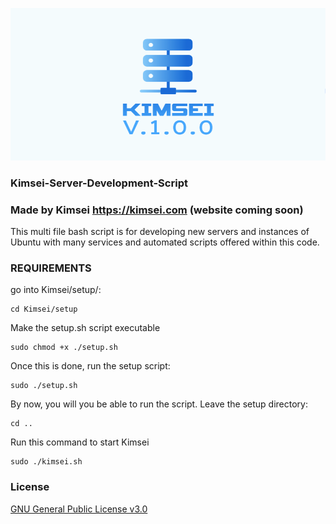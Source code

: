![KimseiV1.0.0.PNG](KimseiV1.0.0.PNG)
### Kimsei-Server-Development-Script ###


### Made by Kimsei https://kimsei.com (website coming soon) ###


This multi file bash script is for developing new servers and instances of 
Ubuntu with many services and automated scripts offered within this code.


### REQUIREMENTS ###
go into Kimsei/setup/:
```
cd Kimsei/setup
```
Make the setup.sh script executable
```
sudo chmod +x ./setup.sh
```
Once this is done, run the setup script:
```
sudo ./setup.sh
```
By now, you will you be able to run the script. Leave the setup directory:
```
cd ..
```
Run this command to start Kimsei
```
sudo ./kimsei.sh
```
### License ###
[GNU General Public License v3.0](LICENSE.txt)
